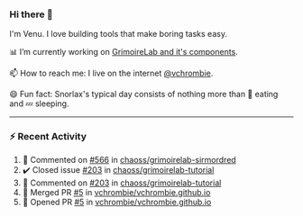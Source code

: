 ### Hi there 👋

I'm Venu. I love building tools that make boring tasks easy.

📊 I’m currently working on [GrimoireLab and it's components](https://chaoss.github.io/grimoirelab).

📫 How to reach me: I live on the internet [@vchrombie](https://www.google.co.in/search?q=vchrombie).

😄 Fun fact: Snorlax's typical day consists of nothing more than :doughnut: eating and :zzz: sleeping.

---

### :zap: Recent Activity

<!--RECENT_ACTIVITY:start-->
1. 💬 Commented on [#566](https://github.com/chaoss/grimoirelab-sirmordred/pull/566#issuecomment-1298006263) in [chaoss/grimoirelab-sirmordred](https://github.com/chaoss/grimoirelab-sirmordred)
2. ✔️ Closed issue [#203](https://github.com/chaoss/grimoirelab-tutorial/issues/203) in [chaoss/grimoirelab-tutorial](https://github.com/chaoss/grimoirelab-tutorial)
3. 💬 Commented on [#203](https://github.com/chaoss/grimoirelab-tutorial/issues/203#issuecomment-1298002264) in [chaoss/grimoirelab-tutorial](https://github.com/chaoss/grimoirelab-tutorial)
4. 🎉 Merged PR [#5](https://github.com/vchrombie/vchrombie.github.io/pull/5) in [vchrombie/vchrombie.github.io](https://github.com/vchrombie/vchrombie.github.io)
5. 💪 Opened PR [#5](https://github.com/vchrombie/vchrombie.github.io/pull/5) in [vchrombie/vchrombie.github.io](https://github.com/vchrombie/vchrombie.github.io)
<!--RECENT_ACTIVITY:end-->

<!--
**vchrombie/vchrombie** is a ✨ _special_ ✨ repository because its `README.md` (this file) appears on your GitHub profile.

Here are some ideas to get you started:

- 🔭 I’m currently working on ...
- 🌱 I’m currently learning ...
- 👯 I’m looking to collaborate on ...
- 🤔 I’m looking for help with ...
- 💬 Ask me about ...
- 📫 How to reach me: ...
- 😄 Pronouns: ...
- ⚡ Fun fact: ...
-->
